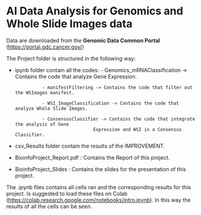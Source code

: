 # AI Data Analysis for Genomics and Whole Slide Images data

Data are downloaded from the <b>Genomic Data Common Portal</b> (https://portal.gdc.cancer.gov/)

The Project folder is structured in the following way:

- ipynb folder contain all the codes: 
				- Genomics\_mRNAClassification -> Contains the code that analyze Gene Expression.
				
				- manifestFiltering -> Contains the code that filter out the WSImages manifest.
				
				- WSI_ImageClassification -> Contains the code that analyze Whole Slide Images.
				
				- ConsensusClassifier -> Contains the code that integrate the analysis of Gene
							       Expression and WSI in a Consensus Classifier.

- csv\_Results folder contain the results of the IMPROVEMENT.

- BioinfoProject\_Report.pdf : Contains the Report of this project.

- BioinfoProject\_Slides : Contains the slides for the presentation of this project.


The .ipynb files contains all cells ran and the corresponding results for this project.
Is suggested to load these files on Colab (https://colab.research.google.com/notebooks/intro.ipynb).
In this way the results of all the cells can be seen.

